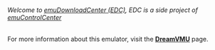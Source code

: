 ###### Welcome to [emuDownloadCenter (EDC)](https://github.com/PhoenixInteractiveNL/emuDownloadCenter/wiki/), EDC is a side project of [emuControlCenter](https://github.com/PhoenixInteractiveNL/emuControlCenter/wiki/)

For more information about this emulator, visit the [**DreamVMU**](https://github.com/PhoenixInteractiveNL/emuDownloadCenter/wiki/Emulator-dreamvmu#menu) page.
